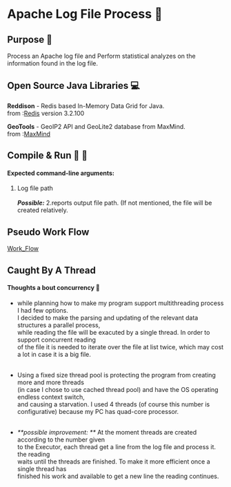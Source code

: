 # Apache Log File Process :page_facing_up:

## Purpose :running:
Process an Apache log file and Perform statistical analyzes on the information found in the log file.

## Open Source Java Libraries :computer:
**Reddison** - Redis based In-Memory Data Grid for Java. <br />
from :[Redis](https://github.com/MicrosoftArchive/redis/releases) version 3.2.100

**GeoTools** - GeoIP2 API and GeoLite2 database from MaxMind. <br />
from :[MaxMind](https://www.maxmind.com/en/home?gclid=CjwKCAjwuqfoBRAEEiwAZErCsjaLrhOjFW3PlBOJ_QoGmwfnAVpeeaujecSD4q0cy_vTZtlTqHA0uBoCVYoQAvD_BwE&rId=google)

## Compile & Run :running: :walking:
#### Expected command-line arguments:
1. Log file path<br /><br />
_**Possible:**_
2.reports output file path. (If not mentioned, the file will be created relatively.

## Pseudo Work Flow
[Work_Flow](PseudoWorkFlow.pdf)

## Caught By A Thread
#### Thoughts a bout concurrency :thought_balloon:

* while planning how to make my program support multithreading process I had few options.<br />
I decided to make the parsing and updating of the relevant data structures a parallel process, <br />
while reading the file will be exacuted by a single thread. In order to support concurrent reading <br />
of the file it is needed to iterate over the file at list twice, which may cost a lot in case it is a big file.<br /><br />

* Using a fixed size thread pool is protecting the program from creating more and more threads<br />
(in case I chose to use cached thread pool) and have the OS operating endless context switch,<br />
and causing a starvation. I used 4 threads (of course this number is configurative) because my PC has quad-core processor.<br /><br />

* _**possible improvement: **_ At the moment threads are created according to the number given<br />
to the Executor, each thread get a line from the log file and process it. the reading <br />
waits until the threads are finished. To make it more efficient once a single thread has<br />
finished his work and available to get a new line the reading continues.



